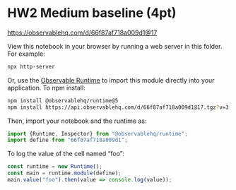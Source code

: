 # HW2 Medium baseline (4pt)

https://observablehq.com/d/66f87af718a009d1@17

View this notebook in your browser by running a web server in this folder. For
example:

~~~sh
npx http-server
~~~

Or, use the [Observable Runtime](https://github.com/observablehq/runtime) to
import this module directly into your application. To npm install:

~~~sh
npm install @observablehq/runtime@5
npm install https://api.observablehq.com/d/66f87af718a009d1@17.tgz?v=3
~~~

Then, import your notebook and the runtime as:

~~~js
import {Runtime, Inspector} from "@observablehq/runtime";
import define from "66f87af718a009d1";
~~~

To log the value of the cell named “foo”:

~~~js
const runtime = new Runtime();
const main = runtime.module(define);
main.value("foo").then(value => console.log(value));
~~~
